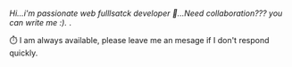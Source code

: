 # 

*Hi...i'm passionate web fulllsatck developer 🙂...Need collaboration??? you can write me :).* .

⏱️ I am always available, please leave me an mesage if I don't respond quickly.

<!---
Amour22/Amour22 is a ✨ special ✨ repository because its `README.md` (this file) appears on your GitHub profile.
You can click the Preview link to take a look at your changes.
--->
